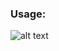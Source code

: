 ### Usage:


![alt text](https://github.com/bharathns/MyExperiments/blob/master/iosdays/Animations/UIViewRotationAnimation/untitled%20text%203.gif "rotation animation")

	
	